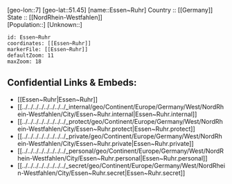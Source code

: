 ﻿---
location: [51.45,7] 
mapzoom: [7,12] 
mapmarker: city 
type: City
tags:
- geo/City


SpocWebEntityId: 30076
isDeleted: false
confidential: public

---
[geo-lon::7] 
[geo-lat::51.45] 
[name::Essen~Ruhr] 
Country :: [[Germany]]  
State :: [[NordRhein-Westfahlen]]  
[Population::] 
[Unknown::] 


```leaflet
id: Essen~Ruhr
coordinates: [[Essen~Ruhr]] 
markerFile: [[Essen~Ruhr]] 
defaultZoom: 11 
maxZoom: 18
```


## Confidential Links & Embeds: 
- [[Essen~Ruhr|Essen~Ruhr]]  
- [[../../../../../../../../_internal/geo/Continent/Europe/Germany/West/NordRhein-Westfahlen/City/Essen~Ruhr.internal|Essen~Ruhr.internal]] 
- [[../../../../../../../../_protect/geo/Continent/Europe/Germany/West/NordRhein-Westfahlen/City/Essen~Ruhr.protect|Essen~Ruhr.protect]] 
- [[../../../../../../../../_private/geo/Continent/Europe/Germany/West/NordRhein-Westfahlen/City/Essen~Ruhr.private|Essen~Ruhr.private]] 
- [[../../../../../../../../_personal/geo/Continent/Europe/Germany/West/NordRhein-Westfahlen/City/Essen~Ruhr.personal|Essen~Ruhr.personal]] 
- [[../../../../../../../../_secret/geo/Continent/Europe/Germany/West/NordRhein-Westfahlen/City/Essen~Ruhr.secret|Essen~Ruhr.secret]] 
